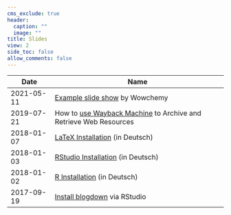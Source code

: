 ```yaml
---
cms_exclude: true
header:
  caption: ""
  image: ""
title: Slides
view: 2
side_toc: false
allow_comments: false
---
```


| Date       | Name                                                                                                             |
|------------|------------------------------------------------------------------------------------------------------------------|
| 2021-05-11 | [Example slide show](/slides/2021-05-11-example-wowchemy) by Wowchemy                                            |
| 2019-07-21 | How to [use Wayback Machine](/slides/2019-07-21-wayback-machine-tutorial/) to Archive and Retrieve Web Resources |
| 2018-01-07 | [LaTeX Installation](/slides/2018-01-07-installiere-latex) (in Deutsch)                                          |
| 2018-01-03 | [RStudio Installation](/slides/2018-01-03-installiere-rstudio) (in Deutsch)                                      |
| 2018-01-02 | [R Installation](/slides/2018-01-02-installiere-r) (in Deutsch)                                                  |
| 2017-09-19 | [Install blogdown](/slides/2017-09-19-blogdown-01) via RStudio                                                   |
